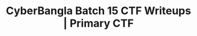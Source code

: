 ---
title: "CyberBangla Batch 15 CTF Writeups | Primary CTF"
description: I participated in my first official Capture The Flag (CTF) contest as part of Cyber Bangla’s “Web Penetration Testing and Bug Hunting” course, competing alongside over 120 talented participants. I am thrilled to have secured 3rd place!..
summary: Write-ups for CTF challenges of Cyber Bangla Primary CTF
weight: 0
hidemeta: true
cascade:
    showDate: false
---